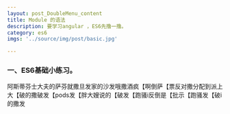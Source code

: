 ```yaml
---
layout: post_DoubleMenu_content
title: Module 的语法
description: 要学习angular ，ES6先撸一撸。
category: es6
imgs: '../source/img/post/basic.jpg'

---
```

### 一、ES6基础小练习。

阿斯蒂芬士大夫的萨芬就撒旦发家的沙发哦撒酒疯【啊倒萨【票反对撒分配到派上大【破的撒破发【pods发【胖大嫂说的【破发【跑骚i反倒是【批示【跑骚发【破i的撒发






